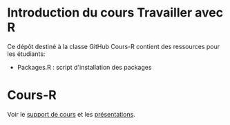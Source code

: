 # Introduction du cours Travailler avec R

Ce dépôt destiné à la classe GitHub Cours-R contient des ressources pour les étudiants:

-   Packages.R : script d'installation des packages

# Cours-R

Voir le [support de cours](https://ericmarcon.github.io/travailleR/) et les [présentations](https://ericmarcon.github.io/Cours-travailleR/).
